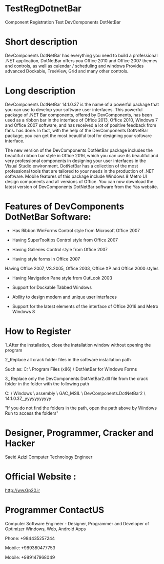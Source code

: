 # TestRegDotnetBar

 Component Registration Test DevComponents DotNetBar

# Short description

 DevComponents DotNetBar has everything you need to build a professional .NET application, DotNetBar offers you Office 2010 and Office 2007 themes and controls, as well as calendar / scheduling and windows Provides advanced Dockable, TreeView, Grid and many other controls.

# Long description

 DevComponents DotNetBar 14.1.0.37 is the name of a powerful package that you can use to develop your software user interfaces. This powerful package of .NET Bar components, offered by DevComponents, has been used as a ribbon bar in the interface of Office 2013, Office 2010, Windows 7 and Office 2007 software, and has received a lot of positive feedback from fans. has done. In fact, with the help of the DevComponents DotNetBar package, you can get the most beautiful tool for designing your software interface.

 The new version of the DevComponents DotNetBar package includes the beautiful ribbon bar style in Office 2016, which you can use its beautiful and very professional components in designing your user interfaces in the Visual Studio environment. DotNetBar has a collection of the most professional tools that are tailored to your needs in the production of .NET software. Mobile features of this package include Windows 8 Metro UI design components and all versions of Office. You can now download the latest version of DevComponents DotNetBar software from the Yas website.


# Features of DevComponents DotNetBar Software:

 - Has Ribbon WinForms Control style from Microsoft Office 2007

 - Having SuperTooltips Control style from Office 2007

 - Having Galleries Control style from Office 2007

 - Having style forms in Office 2007

 Having Office 2007, VS.2005, Office 2003, Office XP and Office 2000 styles

 - Having Navigation Pane style from OutLook 2003

 - Support for Dockable Tabbed Windows

 - Ability to design modern and unique user interfaces

 - Support for the latest elements of the interface of Office 2016 and Metro Windows 8

# How to Register

 1_After the installation, close the installation window without opening the program
 
 2_Replace all crack folder files in the software installation path
 
 Such as: C: \ Program Files (x86) \ DotNetBar for Windows Forms
 
 3_ Replace only the DevComponents.DotNetBar2.dll file from the crack folder in the folder with the following path
 
 C: \ Windows \ assembly \ GAC_MSIL \ DevComponents.DotNetBar2 \ 14.1.0.37__yyyyyyyyyyy
 
 "If you do not find the folders in the path, open the path above by Windows Run to access the folders"

# Designer, Programmer, Cracker and Hacker

 Saeid Azizi Computer Technology Engineer

# Official Website :

 http://ww.Gp20.ir

# Programmer ContactUS
 Computer Software Engineer - Designer, Programmer and Developer of Optimizer Windows, Web, Android Apps

 Phone: +984435257244
 
 Mobile: +989380477753
 
 Mobile: +989147968049
